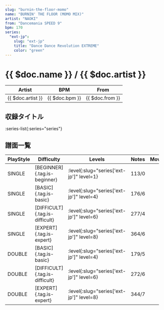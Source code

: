 ```yaml
---
slug: "burnin-the-floor-momo"
name: "BURNIN' THE FLOOR (MOMO MIX)"
artist: "NAOKI"
from: "Dancemania SPEED 9"
bpm: 170
series:
  "ext-jp":
    slug: "ext-jp"
    title: "Dance Dance Revolution EXTREME"
    color: "green"
---
```


# {{ $doc.name }} / {{ $doc.artist }}

|Artist|BPM|From|
|------|---|----|
|{{ $doc.artist }}|{{ $doc.bpm }}|{{ $doc.from }}|

## 収録タイトル

:series-list{:series="series"}

## 譜面一覧

|PlayStyle|Difficulty|Levels|Notes|Movie|
|---------|----------|------|-----|-----|
|SINGLE|[BEGINNER]{.tag.is-beginner}|:level{:slug="series['ext-jp']" level=1}|113/0||
|SINGLE|[BASIC]{.tag.is-basic}|:level{:slug="series['ext-jp']" level=4}|176/6||
|SINGLE|[DIFFICULT]{.tag.is-difficult}|:level{:slug="series['ext-jp']" level=6}|277/4||
|SINGLE|[EXPERT]{.tag.is-expert}|:level{:slug="series['ext-jp']" level=8}|364/6||
|DOUBLE|[BASIC]{.tag.is-basic}|:level{:slug="series['ext-jp']" level=4}|179/5||
|DOUBLE|[DIFFICULT]{.tag.is-difficult}|:level{:slug="series['ext-jp']" level=6}|272/6||
|DOUBLE|[EXPERT]{.tag.is-expert}|:level{:slug="series['ext-jp']" level=8}|344/7||
